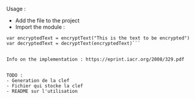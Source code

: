 Usage :
- Add the file to the project
- Import the module :
```import {encryptText,decryptText} from "./sm4.js"
var encryptedText = encryptText("This is the text to be encrypted")
var decryptedText = decryptText(encryptedText)```


Info on the implementation : https://eprint.iacr.org/2008/329.pdf


TODO : 
- Generation de la clef 
- Fichier qui stocke la clef 
- README sur l'utilisation 

